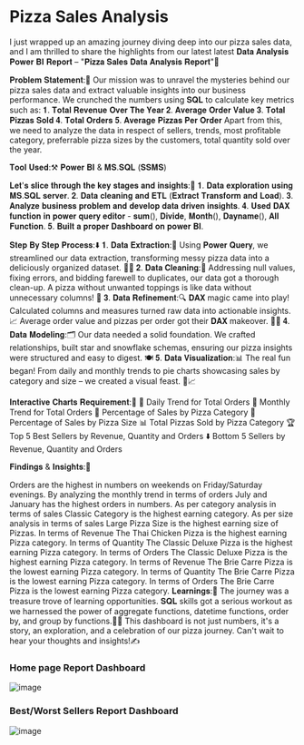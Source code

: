 # Pizza Sales Analysis

I just wrapped up an amazing journey diving deep into our pizza sales data, and I am thrilled to share the highlights from our latest latest 𝐃𝐚𝐭𝐚 𝐀𝐧𝐚𝐥𝐲𝐬𝐢𝐬 𝐏𝐨𝐰𝐞𝐫 𝐁𝐈 𝐑𝐞𝐩𝐨𝐫𝐭 – "𝐏𝐢𝐳𝐳𝐚 𝐒𝐚𝐥𝐞𝐬 𝐃𝐚𝐭𝐚 𝐀𝐧𝐚𝐥𝐲𝐬𝐢𝐬 𝐑𝐞𝐩𝐨𝐫𝐭"🍕

𝐏𝐫𝐨𝐛𝐥𝐞𝐦 𝐒𝐭𝐚𝐭𝐞𝐦𝐞𝐧𝐭:📝 Our mission was to unravel the mysteries behind our pizza sales data and extract valuable insights into our business performance. We crunched the numbers using 𝐒𝐐𝐋 to calculate key metrics such as: 
𝟏. 𝐓𝐨𝐭𝐚𝐥 𝐑𝐞𝐯𝐞𝐧𝐮𝐞 𝐎𝐯𝐞𝐫 𝐓𝐡𝐞 𝐘𝐞𝐚𝐫
𝟐. 𝐀𝐯𝐞𝐫𝐚𝐠𝐞 𝐎𝐫𝐝𝐞𝐫 𝐕𝐚𝐥𝐮𝐞
𝟑. 𝐓𝐨𝐭𝐚𝐥 𝐏𝐢𝐳𝐳𝐚𝐬 𝐒𝐨𝐥𝐝 
𝟒. 𝐓𝐨𝐭𝐚𝐥 𝐎𝐫𝐝𝐞𝐫𝐬 
𝟓. 𝐀𝐯𝐞𝐫𝐚𝐠𝐞 𝐏𝐢𝐳𝐳𝐚𝐬 𝐏𝐞𝐫 𝐎𝐫𝐝𝐞𝐫
Apart from this, we need to analyze the data in respect of sellers, trends, most profitable category, preferrable pizza sizes by the customers, total quantity sold over the year.

𝐓𝐨𝐨𝐥 𝐔𝐬𝐞𝐝:⚒ 𝐏𝐨𝐰𝐞𝐫 𝐁𝐈 & 𝐌𝐒.𝐒𝐐𝐋 (𝐒𝐒𝐌𝐒)

𝐋𝐞𝐭'𝐬 𝐬𝐥𝐢𝐜𝐞 𝐭𝐡𝐫𝐨𝐮𝐠𝐡 𝐭𝐡𝐞 𝐤𝐞𝐲 𝐬𝐭𝐚𝐠𝐞𝐬 𝐚𝐧𝐝 𝐢𝐧𝐬𝐢𝐠𝐡𝐭𝐬:🔗 𝟏. 𝐃𝐚𝐭𝐚 𝐞𝐱𝐩𝐥𝐨𝐫𝐚𝐭𝐢𝐨𝐧 𝐮𝐬𝐢𝐧𝐠 𝐌𝐒.𝐒𝐐𝐋 𝐬𝐞𝐫𝐯𝐞𝐫. 𝟐. 𝐃𝐚𝐭𝐚 𝐜𝐥𝐞𝐚𝐧𝐢𝐧𝐠 𝐚𝐧𝐝 𝐄𝐓𝐋 (𝐄𝐱𝐭𝐫𝐚𝐜𝐭 𝐓𝐫𝐚𝐧𝐬𝐟𝐨𝐫𝐦 𝐚𝐧𝐝 𝐋𝐨𝐚𝐝). 𝟑. 𝐀𝐧𝐚𝐥𝐲𝐳𝐞 𝐛𝐮𝐬𝐢𝐧𝐞𝐬𝐬 𝐩𝐫𝐨𝐛𝐥𝐞𝐦 𝐚𝐧𝐝 𝐝𝐞𝐯𝐞𝐥𝐨𝐩 𝐝𝐚𝐭𝐚 𝐝𝐫𝐢𝐯𝐞𝐧 𝐢𝐧𝐬𝐢𝐠𝐡𝐭𝐬. 𝟒. 𝐔𝐬𝐞𝐝 𝐃𝐀𝐗 𝐟𝐮𝐧𝐜𝐭𝐢𝐨𝐧 𝐢𝐧 𝐩𝐨𝐰𝐞𝐫 𝐪𝐮𝐞𝐫𝐲 𝐞𝐝𝐢𝐭𝐨𝐫 - 𝐬𝐮𝐦(), 𝐃𝐢𝐯𝐢𝐝𝐞, 𝐌𝐨𝐧𝐭𝐡(), 𝐃𝐚𝐲𝐧𝐚𝐦𝐞(), 𝐀𝐥𝐥 𝐅𝐮𝐧𝐜𝐭𝐢𝐨𝐧. 𝟓. 𝐁𝐮𝐢𝐥𝐭 𝐚 𝐩𝐫𝐨𝐩𝐞𝐫 𝐃𝐚𝐬𝐡𝐛𝐨𝐚𝐫𝐝 𝐨𝐧 𝐩𝐨𝐰𝐞𝐫 𝐁𝐈.

𝐒𝐭𝐞𝐩 𝐁𝐲 𝐒𝐭𝐞𝐩 𝐏𝐫𝐨𝐜𝐞𝐬𝐬:⬇️ 𝟏. 𝐃𝐚𝐭𝐚 𝐄𝐱𝐭𝐫𝐚𝐜𝐭𝐢𝐨𝐧:🚿 Using 𝐏𝐨𝐰𝐞𝐫 𝐐𝐮𝐞𝐫𝐲, we streamlined our data extraction, transforming messy pizza data into a deliciously organized dataset. 🍅🧀 𝟐. 𝐃𝐚𝐭𝐚 𝐂𝐥𝐞𝐚𝐧𝐢𝐧𝐠:🧹 Addressing null values, fixing errors, and bidding farewell to duplicates, our data got a thorough clean-up. A pizza without unwanted toppings is like data without unnecessary columns! 
🍕 𝟑. 𝐃𝐚𝐭𝐚 𝐑𝐞𝐟𝐢𝐧𝐞𝐦𝐞𝐧𝐭:🔍 𝐃𝐀𝐗 magic came into play! Calculated columns and measures turned raw data into actionable insights. 📈 Average order value and pizzas per order got their 𝐃𝐀𝐗 makeover. 
🎩✨ 𝟒. 𝐃𝐚𝐭𝐚 𝐌𝐨𝐝𝐞𝐥𝐢𝐧𝐠:🗂️ Our data needed a solid foundation. We crafted relationships, built star and snowflake schemas, ensuring our pizza insights were structured and easy to digest. 
🍽️ 𝟓. 𝐃𝐚𝐭𝐚 𝐕𝐢𝐬𝐮𝐚𝐥𝐢𝐳𝐚𝐭𝐢𝐨𝐧:📊 The real fun began! From daily and monthly trends to pie charts showcasing sales by category and size – we created a visual feast. 🍕📈

𝐈𝐧𝐭𝐞𝐫𝐚𝐜𝐭𝐢𝐯𝐞 𝐂𝐡𝐚𝐫𝐭𝐬 𝐑𝐞𝐪𝐮𝐢𝐫𝐞𝐦𝐞𝐧𝐭:🔄 📅 Daily Trend for Total Orders 📆 Monthly Trend for Total Orders 🍕 Percentage of Sales by Pizza Category 📏 Percentage of Sales by Pizza Size 📊 Total Pizzas Sold by Pizza Category 🏆 Top 5 Best Sellers by Revenue, Quantity and Orders ⬇️ Bottom 5 Sellers by Revenue, Quantity and Orders

𝐅𝐢𝐧𝐝𝐢𝐧𝐠𝐬 & 𝐈𝐧𝐬𝐢𝐠𝐡𝐭𝐬:📝

Orders are the highest in numbers on weekends on Friday/Saturday evenings.
By analyzing the monthly trend in terms of orders July and January has the highest orders in numbers.
As per category analysis in terms of sales Classic Category is the highest earning category.
As per size analysis in terms of sales Large Pizza Size is the highest earning size of Pizzas.
In terms of Revenue The Thai Chicken Pizza is the highest earning Pizza category.
In terms of Quantity The Classic Deluxe Pizza is the highest earning Pizza category.
In terms of Orders The Classic Deluxe Pizza is the highest earning Pizza category.
In terms of Revenue The Brie Carre Pizza is the lowest earning Pizza category.
In terms of Quantity The Brie Carre Pizza is the lowest earning Pizza category.
In terms of Orders The Brie Carre Pizza is the lowest earning Pizza category.
𝐋𝐞𝐚𝐫𝐧𝐢𝐧𝐠𝐬:📝 The journey was a treasure trove of learning opportunities. 𝐒𝐐𝐋 skills got a serious workout as we harnessed the power of aggregate functions, datetime functions, order by, and group by functions.🏋️‍♂️ This dashboard is not just numbers, it's a story, an exploration, and a celebration of our pizza journey. Can't wait to hear your thoughts and insights!✍


### Home page Report Dashboard
![image](https://github.com/malleshwari97/Pizza-Sales-Report/assets/65710677/422a935e-5e73-4f3a-aef1-62e07c73c996)

### Best/Worst Sellers Report Dashboard
![image](https://github.com/malleshwari97/Pizza-Sales-Report/assets/65710677/a280e152-0a24-40fb-ae17-9823279f8394)



